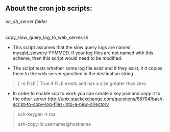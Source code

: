 ## About the cron job scripts:


###### on_db_server folder

copy_slow_query_log_to_web_server.sh

* This script assumes that the slow query logs are named mysqld_slowqry-YYMMDD.  If your log files are not named with this scheme, then this script would need to be modified.

* The script tests whether some log file exist and if they exist, it it copies them to the web server specified in the destination string

> [ -s FILE ] True if FILE exists and has a size greater than zero

* In order to enable scp to work you can create a key pair and copy it to the other server
 http://unix.stackexchange.com/questions/58704/bash-script-to-copy-log-files-into-a-new-directory

> ssh-keygen -t rsa
> 
> ssh-copy-id username@hostname
